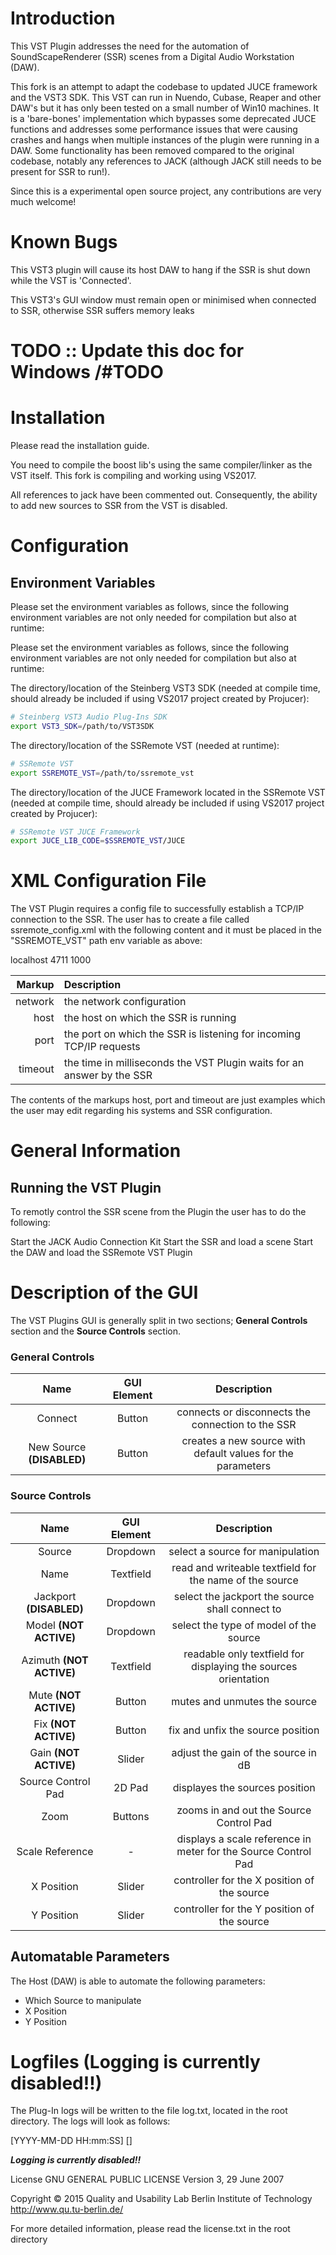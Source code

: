 # Introduction

This VST Plugin addresses the need for the automation of SoundScapeRenderer (SSR) scenes from a Digital Audio Workstation (DAW).

This fork is an attempt to adapt the codebase to updated JUCE framework and the VST3 SDK. This VST can run in Nuendo, Cubase, Reaper and other DAW's but it has only been tested on a small number of Win10 machines. It is a 'bare-bones' implementation which bypasses some deprecated JUCE functions and addresses some performance issues that were causing crashes and hangs when multiple instances of the plugin were running in a DAW. Some functionality has been removed compared to the original codebase, notably any references to JACK (although JACK still needs to be present for SSR to run!).

Since this is a experimental open source project, any contributions are very much welcome!

# Known Bugs
This VST3 plugin will cause its host DAW to hang if the SSR is shut down while the VST is 'Connected'.

This VST3's GUI window must remain open or minimised when connected to SSR, otherwise SSR suffers memory leaks


# TODO :: Update this doc for Windows  /#TODO

# Installation
Please read the installation guide.

You need to compile the boost lib's using the same compiler/linker as the VST itself. This fork is compiling and working using VS2017.

All references to jack have been commented out. Consequently, the ability to add new sources to SSR from the VST is disabled.

# Configuration

## Environment Variables
Please set the environment variables as follows, since the following environment variables are not only needed for compilation but also at runtime:


Please set the environment variables as follows, since the following environment variables are not only needed for compilation but also at runtime:

  The directory/location of the Steinberg VST3 SDK (needed at compile time, should already be included if using VS2017 project created by Projucer):
  
  ```bash
  # Steinberg VST3 Audio Plug-Ins SDK
  export VST3_SDK=/path/to/VST3SDK
  ```

  The directory/location of the SSRemote VST (needed at runtime):

  ```bash
  # SSRemote VST
  export SSREMOTE_VST=/path/to/ssremote_vst
  ```

  The directory/location of the JUCE Framework located in the SSRemote VST (needed at compile time, should already be included if using VS2017 project created by Projucer):
  
  ```bash
  # SSRemote VST JUCE Framework
  export JUCE_LIB_CODE=$SSREMOTE_VST/JUCE
  ```

# XML Configuration File
The VST Plugin requires a config file to successfully establish a TCP/IP connection to the SSR. The user has to create a file called ssremote_config.xml with the following content and it must be placed in the "SSREMOTE_VST" path env variable as above:

<?xml version="1.0" encoding="utf-8"?>
<config>
  <network>
    <host>localhost</host>
    <port>4711</port>
    <timeout>1000</timeout>
  </network>
</config>

| Markup | Description |
| ------:|:------------|
|network|the network configuration|
|host   |the host on which the SSR is running|
|port   |the port on which the SSR is listening for incoming TCP/IP requests|
|timeout|the time in milliseconds the VST Plugin waits for an answer by the SSR|


The contents of the markups host, port and timeout are just examples which the user may edit regarding his systems and SSR configuration.

# General Information

## Running the VST Plugin

To remotly control the SSR scene from the Plugin the user has to do the following:

Start the JACK Audio Connection Kit
Start the SSR and load a scene
Start the DAW and load the SSRemote VST Plugin

# Description of the GUI

The VST Plugins GUI is generally split in two sections; <b>General Controls</b> section and the <b>Source Controls</b> section.

### General Controls

|Name       |GUI Element|Description|
|:---------:|:---------:|:---------:|
|Connect    |Button     |connects or disconnects the connection to the SSR|
|New Source **(DISABLED)** |Button     |creates a new source with default values for the parameters|

### Source Controls

|Name       |GUI Element|Description|
|:---------:|:---------:|:---------:|
|Source     |Dropdown   |select a source for manipulation|
|Name       |Textfield  |read and writeable textfield for the name of the source|
|Jackport **(DISABLED)**   |Dropdown   |select the jackport the source shall connect to|
|Model **(NOT ACTIVE)**      |Dropdown   |select the type of model of the source|
|Azimuth **(NOT ACTIVE)**    |Textfield  |readable only textfield for displaying the sources orientation|
|Mute **(NOT ACTIVE)**      |Button     |mutes and unmutes the source|
|Fix **(NOT ACTIVE)**        |Button     |fix and unfix the source position|
|Gain **(NOT ACTIVE)**      |Slider     |adjust the gain of the source in dB|
|Source Control Pad|2D Pad|displayes the sources position|
|Zoom       |Buttons    |zooms in and out the Source Control Pad|
|Scale Reference|-      |displays a scale reference in meter for the Source Control Pad|
|X Position |Slider     |controller for the X position of the source|
|Y Position |Slider     |controller for the Y position of the source|

## Automatable Parameters

The Host (DAW) is able to automate the following parameters:

+ Which Source to manipulate
+ X Position
+ Y Position

# Logfiles (Logging is currently disabled!!)
The Plug-In logs will be written to the file log.txt, located in the root directory.
The logs will look as follows:

[YYYY-MM-DD HH:mm:SS] [<LOGTYPE>] <Log text>
 
 <b><i>Logging is currently disabled!!</b></i>

License
GNU GENERAL PUBLIC LICENSE
Version 3, 29 June 2007

Copyright © 2015
Quality and Usability Lab Berlin Institute of Technology
http://www.qu.tu-berlin.de/

For more detailed information, please read the license.txt in the root directory
